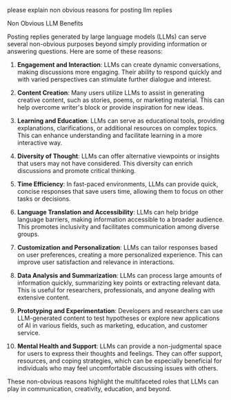 please explain non obvious reasons for posting llm replies 

Non Obvious LLM Benefits

Posting replies generated by large language models (LLMs) can serve several non-obvious purposes beyond simply providing information or answering questions. Here are some of these reasons:

1. **Engagement and Interaction**: LLMs can create dynamic conversations, making discussions more engaging. Their ability to respond quickly and with varied perspectives can stimulate further dialogue and interest.

2. **Content Creation**: Many users utilize LLMs to assist in generating creative content, such as stories, poems, or marketing material. This can help overcome writer's block or provide inspiration for new ideas.

3. **Learning and Education**: LLMs can serve as educational tools, providing explanations, clarifications, or additional resources on complex topics. This can enhance understanding and facilitate learning in a more interactive way.

4. **Diversity of Thought**: LLMs can offer alternative viewpoints or insights that users may not have considered. This diversity can enrich discussions and promote critical thinking.

5. **Time Efficiency**: In fast-paced environments, LLMs can provide quick, concise responses that save users time, allowing them to focus on other tasks or decisions.

6. **Language Translation and Accessibility**: LLMs can help bridge language barriers, making information accessible to a broader audience. This promotes inclusivity and facilitates communication among diverse groups.

7. **Customization and Personalization**: LLMs can tailor responses based on user preferences, creating a more personalized experience. This can improve user satisfaction and relevance in interactions.

8. **Data Analysis and Summarization**: LLMs can process large amounts of information quickly, summarizing key points or extracting relevant data. This is useful for researchers, professionals, and anyone dealing with extensive content.

9. **Prototyping and Experimentation**: Developers and researchers can use LLM-generated content to test hypotheses or explore new applications of AI in various fields, such as marketing, education, and customer service.

10. **Mental Health and Support**: LLMs can provide a non-judgmental space for users to express their thoughts and feelings. They can offer support, resources, and coping strategies, which can be especially beneficial for individuals who may feel uncomfortable discussing issues with others.

These non-obvious reasons highlight the multifaceted roles that LLMs can play in communication, creativity, education, and beyond.
